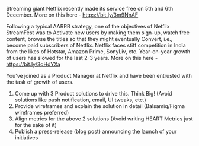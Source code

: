 Streaming giant Netflix recently made its service free on 5th and 6th December. More on this
here - https://bit.ly/3m9NnAF

Following a typical AARRR strategy, one of the objectives of Netflix StreamFest was to Activate
new users by making them sign-up, watch free content, browse the titles so that they might
eventually Convert, i.e., become paid subscribers of Netflix.
Netflix faces stiff competition in India from the likes of Hotstar, Amazon Prime, SonyLiv, etc.
Year-on-year growth of users has slowed for the last 2-3 years. More on this here -
https://bit.ly/3oHdYXa

You’ve joined as a Product Manager at Netflix and have been entrusted with the task of growth
of users.
1. Come up with 3 Product solutions to drive this. Think Big!
   (Avoid solutions like push notification, email, UI tweaks, etc.)
2. Provide wireframes and explain the solution in detail (Balsamiq/Figma wireframes
preferred)
3. Align metrics for the above 2 solutions
   (Avoid writing HEART Metrics just for the sake of it)
4. Publish a press-release (blog post) announcing the launch of your initiatives

